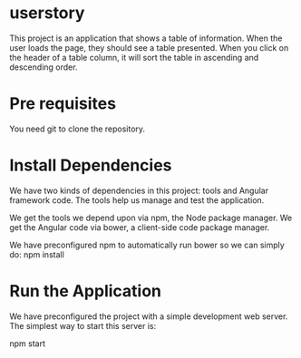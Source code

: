# userstory
This project is  an application that shows a table of information. 
When the user loads the page, they should see a table presented. 
When you click on the header of a table column, it will sort the table in ascending and descending order.
# Pre requisites
You need git to clone the repository.
# Install Dependencies
We have two kinds of dependencies in this project: tools and Angular framework code. The tools help us manage and test the application.

We get the tools we depend upon via npm, the Node package manager.
We get the Angular code via bower, a client-side code package manager.

We have preconfigured npm to automatically run bower so we can simply do:
npm install

# Run the Application

We have preconfigured the project with a simple development web server. The simplest way to start this server is:

npm start



